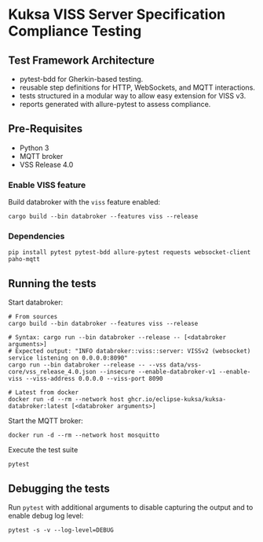 # Kuksa VISS Server Specification Compliance Testing

## Test Framework Architecture

- pytest-bdd for Gherkin-based testing.
- reusable step definitions for HTTP, WebSockets, and MQTT interactions.
- tests structured in a modular way to allow easy extension for VISS v3.
- reports generated with allure-pytest to assess compliance.

## Pre-Requisites

- Python 3
- MQTT broker
- VSS Release 4.0

### Enable VISS feature

Build databroker with the `viss` feature enabled:

```
cargo build --bin databroker --features viss --release
```

### Dependencies

```
pip install pytest pytest-bdd allure-pytest requests websocket-client paho-mqtt
```

## Running the tests

Start databroker:
```
# From sources
cargo build --bin databroker --features viss --release

# Syntax: cargo run --bin databroker --release -- [<databroker arguments>]
# Expected output: "INFO databroker::viss::server: VISSv2 (websocket) service listening on 0.0.0.0:8090"
cargo run --bin databroker --release -- --vss data/vss-core/vss_release_4.0.json --insecure --enable-databroker-v1 --enable-viss --viss-address 0.0.0.0 --viss-port 8090

# Latest from docker
docker run -d --rm --network host ghcr.io/eclipse-kuksa/kuksa-databroker:latest [<databroker arguments>]
```

Start the MQTT broker:
```
docker run -d --rm --network host mosquitto
```

Execute the test suite
```
pytest
```

## Debugging the tests

Run `pytest` with additional arguments to disable capturing the output and to enable debug log level:

```
pytest -s -v --log-level=DEBUG
```
